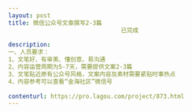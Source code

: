 ```yaml
---                
layout: post       
title: 微信公众号文章撰写2-3篇
                                已完成
           
description: 
一、人员要求：
1、文笔好、有审美、懂创意、易沟通
2、内容运营周期为5-7天，需要提供文案2-3篇
3、文笔贴近原有公众号风格，文案内容及素材需要紧贴时事热点
4、内容参考可以查看“金海社区”微信号
     
contenturl: https://pro.lagou.com/project/873.html      
---                 
```

